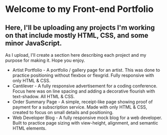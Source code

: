 # Welcome to my Front-end Portfolio
## Here, I'll be uploading any projects I'm working on that include mostly **HTML**, **CSS**, and some **minor JavaScript**.
As I upload, I'll create a section here describing each project and my purpose for making it. Hope you enjoy.

  + Artist Portfolio - A portfolio / gallery page for an artist. This was done to practice positioning without flexbox or flexgrid. Fully responsive with only HTML & CSS.
  + Cantilever - A fully responsive advertisement for a coding conference. Focus here was on line spacing and adding a decorative flourish with text-shadow. All HTML & CSS.
  + Order Summary Page - A simple, receipt-like page showing proof of payment for a subscription service. Made with only HTML & CSS, created to focus on small details and positioning.
  + Web Developer Blog - A fully responsive mock blog for a web developer. Built to practice page sizing with view-height, alignment, and semantic HTML elements.